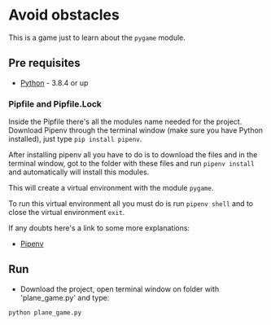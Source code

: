 # Avoid obstacles

This is a game just to learn about the `pygame` module.

## Pre requisites

- [Python](https://www.python.org/downloads/) - 3.8.4 or up

### Pipfile and Pipfile.Lock

Inside the Pipfile there's all the modules name needed for the project.
Download Pipenv through the terminal window (make sure you have Python installed), just type `pip install pipenv`.

After installing pipenv all you have to do is to download the files and in the terminal window, got to the folder with these files and run `pipenv install` and automatically will install this modules.

This will create a virtual environment with the module `pygame`.

To run this virtual environment all you must do is run `pipenv shell` and to close the virtual environment `exit`.

If any doubts here's a link to some more explanations:

- [Pipenv](https://pipenv-fork.readthedocs.io/en/latest/basics.html)

## Run

- Download the project, open terminal window on folder with 'plane_game.py' and type:

```
python plane_game.py
```